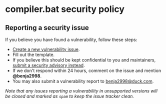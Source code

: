 # compiler.bat security policy

## Reporting a security issue

If you believe you have found a vulnerability, follow these steps:

- [Create a new vulnerability issue](https://github.com/benja2998/compiler.bat/issues/new?template=vulnerability.yml).
- Fill out the template.
- If you believe this should be kept confidential to you and maintainers, [submit a security advisory instead](https://github.com/benja2998/compiler.bat/security/advisories/new).
- If we don't respond within 24 hours, comment on the issue and mention **@benja2998**.
- You may also submit a vulnerability report to [benja2998@duck.com](mailto:benja2998@duck.com).

*Note that any issues reporting a vulnerability in unsupported versions will be closed and marked as `spam` to keep the issue tracker clean.*
